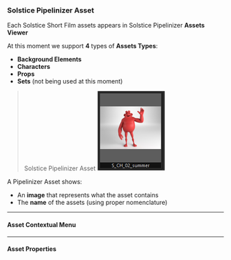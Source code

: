 ### Solstice Pipelinizer Asset

Each Solstice Short Film assets appears in Solstice Pipelinizer **Assets Viewer**

At this moment we support **4** types of **Assets Types**:

* **Background Elements**
* **Characters**
* **Props**
* **Sets** (not being used at this moment)

> Solstice Pipelinizer Asset
![Pipelinizer Asset](../../../img/summer_asset2.png?style=centerme)

A Pipelinizer Asset shows:

* An **image** that represents what the asset contains
* The **name** of the assets (using proper nomenclature)

***

#### Asset Contextual Menu

***

#### Asset Properties


